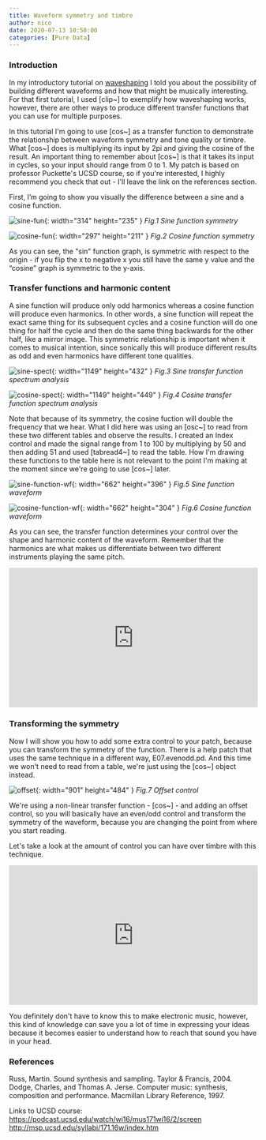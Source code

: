 ```yaml
---
title: Waveform symmetry and timbre
author: nico
date: 2020-07-13 10:50:00
categories: [Pure Data]
---
```

<style>
/* Video container */
.video-container {
  text-align: center;
  position: relative;
  padding-bottom: 56.25%; /* Maintain aspect ratio (16:9) */
  height: 0;
  overflow: hidden;
}

/* Responsive video iframe */
.video-container iframe {
  position: absolute;
  top: 0;
  left: 0;
  width: 100%;
  height: 100%;
}

/* Mobile responsiveness */
@media (max-width: 767px) {
  .video-container {
    padding-bottom: 75%; /* Adjust the aspect ratio for mobile */
  }
}
</style>


### Introduction

In my introductory tutorial on [waveshaping](https://nico-audio.github.io/posts/waveshaping) I told you about the possibility of building different waveforms and how that might be musically interesting. For that first tutorial, I used [clip~] to exemplify how waveshaping works, however, there are other ways to produce different transfer functions that you can use for multiple purposes.

In this tutorial I'm going to use [cos~] as a transfer function to demonstrate the relationship between waveform symmetry and tone quality or timbre. What [cos~] does is multiplying its input by 2pi and giving the cosine of the result. An important thing to remember about [cos~] is that it takes its input in cycles, so your input should range from 0 to 1. My patch is based on professor Puckette's UCSD course, so if you're interested, I highly recommend you check that out - I'll leave the link on the references section.

First, I’m going to show you visually the difference between a sine and a cosine function.

![sine-fun](https://raw.githubusercontent.com/nico-audio/nico-audio.github.io/main/_posts/img/WfSymmetry/Fig1_Sine-function-sym.png){: width="314" height="235" }
_Fig.1 Sine function symmetry_

![cosine-fun](https://raw.githubusercontent.com/nico-audio/nico-audio.github.io/main/_posts/img/WfSymmetry/Fig2_Cosine-function-sym.png){: width="297" height="211" }
_Fig.2 Cosine function symmetry_

As you can see, the "sin" function graph, is symmetric with respect to the origin - if you flip the x to negative x you still have the same y value and the “cosine” graph is symmetric to the y-axis.

### Transfer functions and harmonic content

A sine function will produce only odd harmonics whereas a cosine function will produce even harmonics. In other words, a sine function will repeat the exact same thing for its subsequent cycles and a cosine function will do one thing for half the cycle and then do the same thing backwards for the other half, like a mirror image. This symmetric relationship is important when it comes to musical intention, since sonically this will produce different results as odd and even harmonics have different tone qualities.

![sine-spect](https://raw.githubusercontent.com/nico-audio/nico-audio.github.io/main/_posts/img/WfSymmetry/Fig3_sine-function-spec-100.JPG){: width="1149" height="432" }
_Fig.3 Sine transfer function spectrum analysis_

![cosine-spect](https://raw.githubusercontent.com/nico-audio/nico-audio.github.io/main/_posts/img/WfSymmetry/Fig4_cosine-test.JPG){: width="1149" height="449" }
_Fig.4 Cosine transfer function spectrum analysis_

Note that because of its symmetry, the cosine fuction will double the frequency that we hear. What I did here was using an [osc~] to read from these two different tables and observe the results. I created an Index control and made the signal range from 1 to 100 by multiplying by 50 and then adding 51 and used [tabread4~] to read the table. How I'm drawing these functions to the table here is not relevant to the point I'm making at the moment since we're going to use [cos~] later.

![sine-function-wf](https://raw.githubusercontent.com/nico-audio/nico-audio.github.io/main/_posts/img/WfSymmetry/Fig5_sine-function-2.JPG){: width="662" height="396" }
_Fig.5 Sine function waveform_

![cosine-function-wf](https://raw.githubusercontent.com/nico-audio/nico-audio.github.io/main/_posts/img/WfSymmetry/Fig6_cosine-function-1.JPG){: width="662" height="304" }
_Fig.6 Cosine function waveform_

As you can see, the transfer function determines your control over the shape and harmonic content of the waveform. Remember that the harmonics are what makes us differentiate between two different instruments playing the same pitch.


<div class="video-container">
  <iframe width="560" height="315" src="https://www.youtube.com/embed/K55meFGz0Yo" frameborder="0" allow="accelerometer; autoplay; encrypted-media; gyroscope; picture-in-picture" allowfullscreen></iframe>
</div>

### Transforming the symmetry

Now I will show you how to add some extra control to your patch, because you can transform the symmetry of the function. There is a help patch that uses the same technique in a different way, E07.evenodd.pd. And this time we won't need to read from a table, we're just using the [cos~] object instead.

![offset](https://raw.githubusercontent.com/nico-audio/nico-audio.github.io/main/_posts/img/WfSymmetry/Fig7_offset-control-patch.JPG){: width="901" height="484" }
_Fig.7 Offset control_

We're using a non-linear transfer function - [cos~] - and adding an offset control, so you will basically have an even/odd control and transform the symmetry of the waveform, because you are changing the point from where you start reading.

Let's take a look at the amount of control you can have over timbre with this technique.

<div class="video-container">
  <iframe width="560" height="315" src="https://www.youtube.com/embed/K4JNFZS_74E" frameborder="0" allow="accelerometer; autoplay; encrypted-media; gyroscope; picture-in-picture" allowfullscreen></iframe>
</div>

You definitely don't have to know this to make electronic music, however, this kind of knowledge can save you a lot of time in expressing your ideas because it becomes easier to understand how to reach that sound you have in your head.

### References

Russ, Martin. Sound synthesis and sampling. Taylor & Francis, 2004.\
Dodge, Charles, and Thomas A. Jerse. Computer music: synthesis, composition and performance. Macmillan Library Reference, 1997.

Links to UCSD course:\
<https://podcast.ucsd.edu/watch/wi16/mus171wi16/2/screen>\
<http://msp.ucsd.edu/syllabi/171.16w/index.htm>
